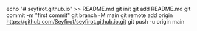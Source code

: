 echo "# seyfirot.github.io" >> README.md
git init
git add README.md
git commit -m "first commit"
git branch -M main
git remote add origin https://github.com/Seyfirot/seyfirot.github.io.git
git push -u origin main
